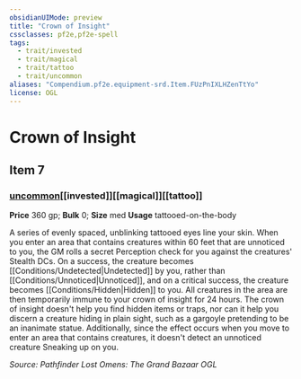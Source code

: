 ```yaml
---
obsidianUIMode: preview
title: "Crown of Insight"
cssclasses: pf2e,pf2e-spell
tags:
  - trait/invested
  - trait/magical
  - trait/tattoo
  - trait/uncommon
aliases: "Compendium.pf2e.equipment-srd.Item.FUzPnIXLHZenTtYo"
license: OGL
---
```

# Crown of Insight
## Item 7
### [uncommon](uncommon "Uncommon Rarity Trait")[[invested]][[magical]][[tattoo]]


**Price** 360 gp; 
**Bulk** 0; **Size** med
**Usage** tattooed-on-the-body

A series of evenly spaced, unblinking tattooed eyes line your skin. When you enter an area that contains creatures within 60 feet that are unnoticed to you, the GM rolls a secret Perception check for you against the creatures' Stealth DCs. On a success, the creature becomes [[Conditions/Undetected|Undetected]] by you, rather than [[Conditions/Unnoticed|Unnoticed]], and on a critical success, the creature becomes [[Conditions/Hidden|Hidden]] to you. All creatures in the area are then temporarily immune to your crown of insight for 24 hours. The crown of insight doesn't help you find hidden items or traps, nor can it help you discern a creature hiding in plain sight, such as a gargoyle pretending to be an inanimate statue. Additionally, since the effect occurs when you move to enter an area that contains creatures, it doesn't detect an unnoticed creature Sneaking up on you.

*Source: Pathfinder Lost Omens: The Grand Bazaar*
*OGL*